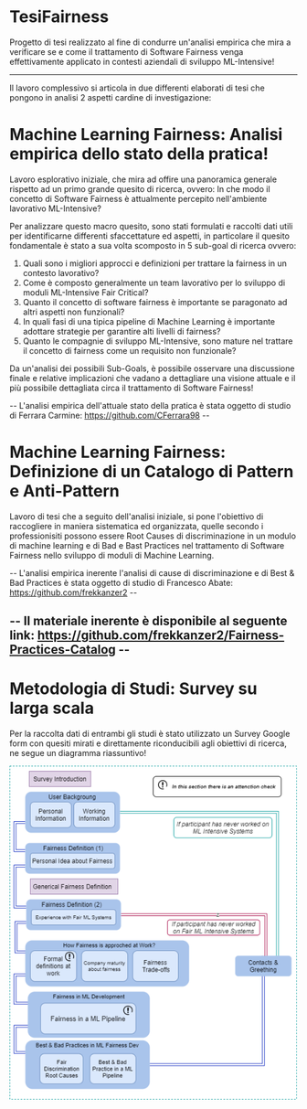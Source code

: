 # TesiFairness

Progetto di tesi realizzato al fine di condurre un'analisi empirica che mira a verificare se e come il trattamento di Software Fairness
venga effettivamente applicato in contesti aziendali di sviluppo ML-Intensive!

--------------------------------------------------------------------------------------------------------------------------------------
Il lavoro complessivo si articola in due differenti elaborati di tesi che pongono in analisi 2 aspetti cardine di investigazione:

# Machine Learning Fairness: Analisi empirica dello stato della pratica!

Lavoro esplorativo iniziale, che mira ad offire una panoramica generale rispetto ad un primo grande quesito di ricerca, ovvero:
In che modo il concetto di Software Fairness è attualmente percepito nell'ambiente lavorativo ML-Intensive?

Per analizzare questo macro quesito, sono stati formulati e raccolti dati utili per identificarne differenti sfaccettature ed aspetti,
in particolare il quesito fondamentale è stato a sua volta scomposto in 5 sub-goal di ricerca ovvero:

1) Quali sono i migliori approcci e definizioni per trattare la fairness in un contesto lavorativo?
2) Come è composto generalmente un team lavorativo per lo sviluppo di moduli ML-Intensive Fair Critical?
3) Quanto il concetto di software fairness è importante se paragonato ad altri aspetti non funzionali?
4) In quali fasi di una tipica pipeline di Machine Learning è importante adottare strategie per garantire alti livelli di fairness?
5) Quanto le compagnie di sviluppo ML-Intensive, sono mature nel trattare il concetto di fairness come un requisito non funzionale?

Da un'analisi dei possibili Sub-Goals, è possibile osservare una discussione finale e relative implicazioni che vadano a dettagliare
una visione attuale e il più possibile dettagliata circa il trattamento di Software Fairness!

-- L'analisi empirica dell'attuale stato della pratica è stata oggetto di studio di Ferrara Carmine: https://github.com/CFerrara98 --

# Machine Learning Fairness: Definizione di un Catalogo di Pattern e Anti-Pattern
Lavoro di tesi che a seguito dell'analisi iniziale, si pone l'obiettivo di raccogliere in maniera sistematica ed organizzata,
quelle secondo i professionisiti possono essere Root Causes di discriminazione in un modulo di machine learning e di Bad e Bast Practices
nel trattamento di Software Fairness nello sviluppo di moduli di Machine Learning.

-- L'analisi empirica inerente l'analisi di cause di discriminazione e di Best & Bad Practices
è stata oggetto di studio di Francesco Abate: https://github.com/frekkanzer2 --

-- Il materiale inerente è disponibile al seguente link: https://github.com/frekkanzer2/Fairness-Practices-Catalog --
---------------------------------------------------------------------------------------------------------------------------------------
# Metodologia di Studi: Survey su larga scala

Per la raccolta dati di entrambi gli studi è stato utilizzato un Survey Google form con quesiti mirati e direttamente riconducibili
agli obiettivi di ricerca, ne segue un diagramma riassuntivo!

<p align="center"><img src="./Diagrammi/Survey Structural diagram.png" /></p>
